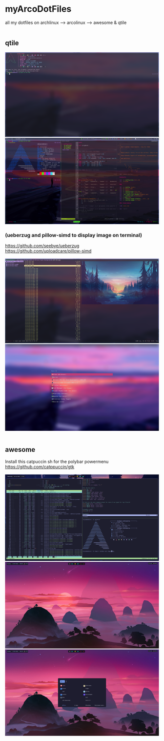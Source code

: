 # myArcoDotFiles
all my dotfiles on archlinux --> arcolinux --> awesome & qtile
<br/>
<br/>
## qtile
![qtile](.config/qtile/img/neofetch.png)
![qtile](.config/qtile/img/qtile1.png)
### (ueberzug and pillow-simd to display image on terminal)
https://github.com/seebye/ueberzug
<br/>https://github.com/uploadcare/pillow-simd
<br/>
<br/>
![qtile](.config/qtile/img/qtile2.png)
![qtile](.config/qtile/img/qtile3.png)
<br/>
<br/>
## awesome
Install this catpuccin sh for the polybar powermenu
<br/>https://github.com/catppuccin/gtk
<br/>
<br/>
![awesome](.config/Awesome/img/awesome-alacritty.png)
![awesome](.config/Awesome/img/awesome-polybar.png)
![awesome](.config/Awesome/img/awesome-rofi.png)
